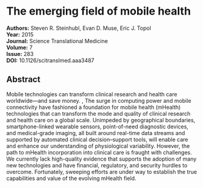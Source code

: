 # The emerging field of mobile health

**Authors:** Steven R. Steinhubl, Evan D. Muse, Eric J. Topol  
**Year:** 2015  
**Journal:** Science Translational Medicine  
**Volume:** 7  
**Issue:** 283  
**DOI:** 10.1126/scitranslmed.aaa3487  

## Abstract
Mobile technologies can transform clinical research and health care worldwide—and save money.
          , 
            The surge in computing power and mobile connectivity have fashioned a foundation for mobile health (mHealth) technologies that can transform the mode and quality of clinical research and health care on a global scale. Unimpeded by geographical boundaries, smartphone-linked wearable sensors, point-of-need diagnostic devices, and medical-grade imaging, all built around real-time data streams and supported by automated clinical decision–support tools, will enable care and enhance our understanding of physiological variability. However, the path to mHealth incorporation into clinical care is fraught with challenges. We currently lack high-quality evidence that supports the adoption of many new technologies and have financial, regulatory, and security hurdles to overcome. Fortunately, sweeping efforts are under way to establish the true capabilities and value of the evolving mHealth field.

